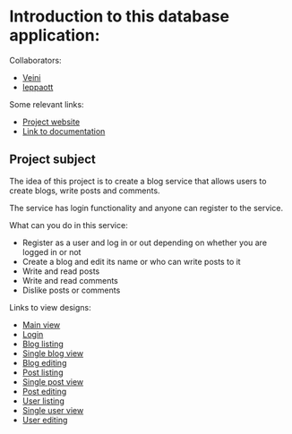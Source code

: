 # Introduction to this database application:

Collaborators:

* [Veini](https://www.github.com/veituomi)
* [leppaott](https://www.github.com/leppaott)

Some relevant links:

* [Project website](https://veituomi.users.cs.helsinki.fi/BlogService)
* [Link to documentation](https://github.com/veituomi/BlogService/blob/master/doc/dokumentaatio.pdf)

## Project subject

The idea of this project is to create a blog service that allows users to create blogs, write posts and comments.

The service has login functionality and anyone can register to the service.

What can you do in this service:

* Register as a user and log in or out depending on whether you are logged in or not
* Create a blog and edit its name or who can write posts to it
* Write and read posts
* Write and read comments
* Dislike posts or comments

Links to view designs:

* [Main view](https://veituomi.users.cs.helsinki.fi/BlogService)
* [Login](https://veituomi.users.cs.helsinki.fi/BlogService/login)
* [Blog listing](https://veituomi.users.cs.helsinki.fi/BlogService/blog)
* [Single blog view](https://veituomi.users.cs.helsinki.fi/BlogService/blog/1)
* [Blog editing](https://veituomi.users.cs.helsinki.fi/BlogService/blog/edit/1)
* [Post listing](https://veituomi.users.cs.helsinki.fi/BlogService/post)
* [Single post view](https://veituomi.users.cs.helsinki.fi/BlogService/post/1)
* [Post editing](https://veituomi.users.cs.helsinki.fi/BlogService/post/edit/1)
* [User listing](https://veituomi.users.cs.helsinki.fi/BlogService/user)
* [Single user view](https://veituomi.users.cs.helsinki.fi/BlogService/user/1)
* [User editing](https://veituomi.users.cs.helsinki.fi/BlogService/user/edit/1)
